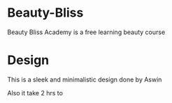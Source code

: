 # Beauty-Bliss

Beauty Bliss Academy is a free learning beauty course

# Design

This is a sleek and minimalistic design done by Aswin

Also it take 2 hrs to
